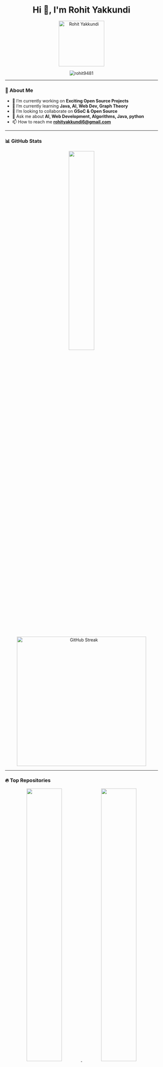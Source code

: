  <h1 align="center">Hi 👋, I'm Rohit Yakkundi</h1>

<p align="center">
  <img src="https://github.com/rohit9481.png" width="150" height="150" alt="Rohit Yakkundi">
</p>

<p align="center">
  <img src="https://komarev.com/ghpvc/?username=rohit9481&label=Profile%20Views&color=0e75b6&style=flat" alt="rohit9481" />
</p>

---  

### 🚀 **About Me**
- 🔭 I’m currently working on **Exciting Open Source Projects**
- 🌱 I’m currently learning **Java, AI, Web Dev, Graph Theory**
- 👯 I’m looking to collaborate on **GSoC & Open Source**
- 💬 Ask me about **AI, Web Development, Algorithms, Java, python**
- 📫 How to reach me **rohityakkundi6@gmail.com**

---

### 📊 **GitHub Stats**
<p align="center">
  <img width="41%" src="https://github-readme-stats.vercel.app/api?username=rohit9481&show_icons=true&theme=radical" />
  <a href="https://git.io/streak-stats">
    <img src="https://streak-stats.demolab.com?user=rohit9481&theme=dark" alt="GitHub Streak" width="426" />
</a>
</p>

---

### 🔥 **Top Repositories**
<p align="center">
  
  <a href="https://github.com/rohit9481/TheftAlertDetector-GuardianEye">
    <img width="48%" src="https://github-readme-stats.vercel.app/api/pin/?username=rohit9481&repo=GuardianEye&theme=radical" />
  </a>
  <a href="https://github.com/rohit9481/ServiceLinker">
    <img width="48%" src="https://github-readme-stats.vercel.app/api/pin/?username=rohit9481&repo=ServiceLinker&theme=radical" />
  </a>
  <a href="https://github.com/rohit9481/car-parking-detection-using-openCV">
    <img width="48%" src="https://github-readme-stats.vercel.app/api/pin/?username=rohit9481&repo=car-parking-detection-using-openCV&theme=radical" />
  </a>
   <a href="https://github.com/rohit9481/mentalhealth.com">
    <img width="48%" src="https://github-readme-stats.vercel.app/api/pin/?username=rohit9481&repo=mentalhealth.com&theme=radical" />
  </a>
</p>

---

### 🌱 **Contribution Graph**
<p align="center">
  <img src="https://github-readme-activity-graph.vercel.app/graph?username=rohit9481&theme=redical"/>
</p>

---

### 💻 **Tech Stack**
<p align="center">
  <img src="https://skillicons.dev/icons?i=c,python,java,mongodb,mysql,git,github,html,css,figma,opencv,ros" />
</p>

---

### 🔗 **Connect with Me**
<p align="center">
  <a href="https://x.com/YakkundiRo50431?t=_mMtRR7n_cEjlsAokHCbBw&s=09" target="blank">
    <img align="center" src="https://cdn.jsdelivr.net/npm/simple-icons@3.0.1/icons/twitter.svg" alt="Twitter" height="30" width="40" />
  </a>
  <a href="https://www.linkedin.com/in/rohit-yakkundi-78380720b/" target="blank">
    <img align="center" src="https://cdn.jsdelivr.net/npm/simple-icons@3.0.1/icons/linkedin.svg" alt="LinkedIn" height="30" width="40" />
  </a>
  <a href="https://www.discord.com/channels/@me/1082492186442072139" target="blank">
    <img align="center" src="https://cdn.jsdelivr.net/npm/simple-icons@3.0.1/icons/discord.svg" alt="discord" height="30" width="40" />
  </a>
</p>
